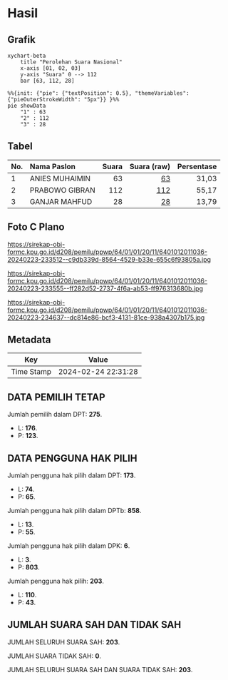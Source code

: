 # Hasil

## Grafik

```mermaid
xychart-beta
    title "Perolehan Suara Nasional"
    x-axis [01, 02, 03]
    y-axis "Suara" 0 --> 112
    bar [63, 112, 28]
```

```mermaid
%%{init: {"pie": {"textPosition": 0.5}, "themeVariables": {"pieOuterStrokeWidth": "5px"}} }%%
pie showData
    "1" : 63
    "2" : 112
    "3" : 28
```

## Tabel

| No. | Nama Paslon    | Suara | Suara (raw) | Persentase |
|:--- |:-------------- | -----:| -----------:| ----------:|
| 1   | ANIES MUHAIMIN | 63    | [63][p-1]   | 31,03      |
| 2   | PRABOWO GIBRAN | 112   | [112][p-2]  | 55,17      |
| 3   | GANJAR MAHFUD  | 28    | [28][p-3]   | 13,79      |


[p-1]: https://github.com/gigit-pemilu/pemilu-2024/blob/main/pilpres/hitung-suara/sub/64-kalimantan-timur/sub/01-paser/sub/01-batu-sopang/sub/2011-batu-kajang/sub/036-tps/sub/paslon-1.txt
[p-2]: https://github.com/gigit-pemilu/pemilu-2024/blob/main/pilpres/hitung-suara/sub/64-kalimantan-timur/sub/01-paser/sub/01-batu-sopang/sub/2011-batu-kajang/sub/036-tps/sub/paslon-2.txt
[p-3]: https://github.com/gigit-pemilu/pemilu-2024/blob/main/pilpres/hitung-suara/sub/64-kalimantan-timur/sub/01-paser/sub/01-batu-sopang/sub/2011-batu-kajang/sub/036-tps/sub/paslon-3.txt

## Foto C Plano

https://sirekap-obj-formc.kpu.go.id/d208/pemilu/ppwp/64/01/01/20/11/6401012011036-20240223-233512--c9db339d-8564-4529-b33e-655c6f93805a.jpg

https://sirekap-obj-formc.kpu.go.id/d208/pemilu/ppwp/64/01/01/20/11/6401012011036-20240223-233555--ff282d52-2737-4f6a-ab53-ff976313680b.jpg

https://sirekap-obj-formc.kpu.go.id/d208/pemilu/ppwp/64/01/01/20/11/6401012011036-20240223-234637--dc814e86-bcf3-4131-81ce-938a4307b175.jpg


## Metadata

| Key        | Value               |
| ---------- | ------------------- |
| Time Stamp | 2024-02-24 22:31:28 |


## DATA PEMILIH TETAP

Jumlah pemilih dalam DPT: **275**.
 * L: **176**.
 * P: **123**.

## DATA PENGGUNA HAK PILIH

Jumlah pengguna hak pilih dalam DPT: **173**.
 * L: **74**.
 * P: **65**.

Jumlah pengguna hak pilih dalam DPTb: **858**.
 * L: **13**.
 * P: **55**.

Jumlah pengguna hak pilih dalam DPK: **6**.
 * L: **3**.
 * P: **803**.

Jumlah pengguna hak pilih: **203**.
 * L: **110**.
 * P: **43**.

## JUMLAH SUARA SAH DAN TIDAK SAH

JUMLAH SELURUH SUARA SAH: **203**.

JUMLAH SUARA TIDAK SAH: **0**.

JUMLAH SELURUH SUARA SAH DAN SUARA TIDAK SAH: **203**.


